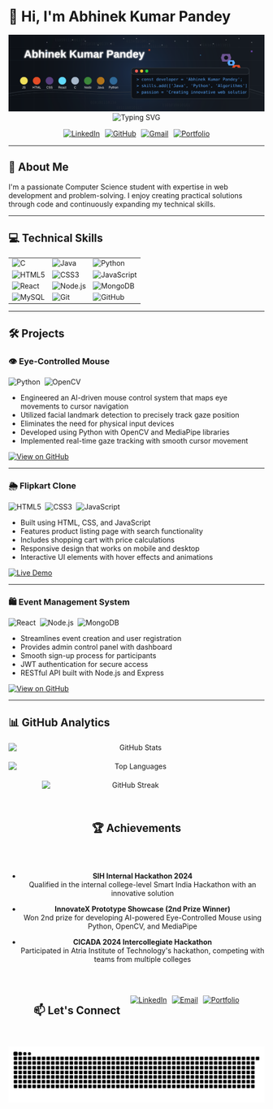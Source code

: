 # 👋 Hi, I'm Abhinek Kumar Pandey

<div align="center">
  <img src="https://raw.githubusercontent.com/Abhinek8987/Abhinek8987/main/banner.svg" width="800" alt="Welcome Banner" style="max-width:100%"/>
</div>

<div align="center">
  <img src="https://readme-typing-svg.herokuapp.com?font=Fira+Code&duration=3000&pause=1000&color=4361EE&center=true&vCenter=true&width=435&lines=Computer+Science+Student;Web+Developer;Problem+Solver;Tech+Enthusiast" alt="Typing SVG" style="max-width:100%"/>
</div>

<div align="center" style="display:flex; flex-wrap:wrap; justify-content:center; gap:10px; margin:15px 0">
  <a href="https://www.linkedin.com/in/abhinek-kumar-pandey-bb8821248/">
    <img src="https://img.shields.io/badge/LinkedIn-0077B5?style=for-the-badge&logo=linkedin&logoColor=white" alt="LinkedIn"/>
  </a>
  <a href="https://github.com/Abhinek8987">
    <img src="https://img.shields.io/badge/GitHub-100000?style=for-the-badge&logo=github&logoColor=white" alt="GitHub"/>
  </a>
  <a href="mailto:kumar12345abhinek@gmail.com">
    <img src="https://img.shields.io/badge/Gmail-D14836?style=for-the-badge&logo=gmail&logoColor=white" alt="Gmail"/>
  </a>
  <a href="https://portfolio-8987.netlify.app/">
    <img src="https://img.shields.io/badge/Portfolio-4285F4?style=for-the-badge&logo=google-chrome&logoColor=white" alt="Portfolio"/>
  </a>
</div>

---

## 🚀 About Me

I'm a passionate Computer Science student with expertise in web development and problem-solving. I enjoy creating practical solutions through code and continuously expanding my technical skills.

---

## 💻 Technical Skills

<div align="center">
  <table>
    <tr>
      <td><img src="https://img.shields.io/badge/C-A8B9CC?style=for-the-badge&logo=c&logoColor=white" alt="C"/></td>
      <td><img src="https://img.shields.io/badge/Java-007396?style=for-the-badge&logo=openjdk&logoColor=white" alt="Java"/></td>
      <td><img src="https://img.shields.io/badge/Python-3776AB?style=for-the-badge&logo=python&logoColor=white" alt="Python"/></td>
    </tr>
    <tr>
      <td><img src="https://img.shields.io/badge/HTML5-E34F26?style=for-the-badge&logo=html5&logoColor=white" alt="HTML5"/></td>
      <td><img src="https://img.shields.io/badge/CSS3-1572B6?style=for-the-badge&logo=css3&logoColor=white" alt="CSS3"/></td>
      <td><img src="https://img.shields.io/badge/JavaScript-F7DF1E?style=for-the-badge&logo=javascript&logoColor=black" alt="JavaScript"/></td>
    </tr>
    <tr>
      <td><img src="https://img.shields.io/badge/React-20232A?style=for-the-badge&logo=react&logoColor=61DAFB" alt="React"/></td>
      <td><img src="https://img.shields.io/badge/Node.js-43853D?style=for-the-badge&logo=node.js&logoColor=white" alt="Node.js"/></td>
      <td><img src="https://img.shields.io/badge/MongoDB-4EA94B?style=for-the-badge&logo=mongodb&logoColor=white" alt="MongoDB"/></td>
    </tr>
    <tr>
      <td><img src="https://img.shields.io/badge/MySQL-4479A1?style=for-the-badge&logo=mysql&logoColor=white" alt="MySQL"/></td>
      <td><img src="https://img.shields.io/badge/Git-F05032?style=for-the-badge&logo=git&logoColor=white" alt="Git"/></td>
      <td><img src="https://img.shields.io/badge/GitHub-181717?style=for-the-badge&logo=github&logoColor=white" alt="GitHub"/></td>
    </tr>
  </table>
</div>

---

## 🛠️ Projects

### 👁️ Eye-Controlled Mouse
<div style="display:flex; flex-wrap:wrap; gap:8px; margin:10px 0">
  <img src="https://img.shields.io/badge/Python-3776AB?style=for-the-badge&logo=python&logoColor=white" alt="Python"/>
  <img src="https://img.shields.io/badge/OpenCV-5C3EE8?style=for-the-badge&logo=opencv&logoColor=white" alt="OpenCV"/>
</div>

- Engineered an AI-driven mouse control system that maps eye movements to cursor navigation
- Utilized facial landmark detection to precisely track gaze position
- Eliminates the need for physical input devices
- Developed using Python with OpenCV and MediaPipe libraries
- Implemented real-time gaze tracking with smooth cursor movement

[![View on GitHub](https://img.shields.io/badge/View_Code-181717?style=for-the-badge&logo=github&logoColor=white)](https://github.com/Abhinek8987/Eye-Controlled-Mouse)

---

### 🌦️ Flipkart Clone
<div style="display:flex; flex-wrap:wrap; gap:8px; margin:10px 0">
  <img src="https://img.shields.io/badge/HTML5-E34F26?style=for-the-badge&logo=html5&logoColor=white" alt="HTML5"/>
  <img src="https://img.shields.io/badge/CSS3-1572B6?style=for-the-badge&logo=css3&logoColor=white" alt="CSS3"/>
  <img src="https://img.shields.io/badge/JavaScript-F7DF1E?style=for-the-badge&logo=javascript&logoColor=black" alt="JavaScript"/>
</div>

- Built using HTML, CSS, and JavaScript
- Features product listing page with search functionality
- Includes shopping cart with price calculations
- Responsive design that works on mobile and desktop
- Interactive UI elements with hover effects and animations

[![Live Demo](https://img.shields.io/badge/Live_Demo-4285F4?style=for-the-badge&logo=google-chrome&logoColor=white)](https://abhinekflipkar.netlify.app/)

---

### 🛍️ Event Management System
<div style="display:flex; flex-wrap:wrap; gap:8px; margin:10px 0">
  <img src="https://img.shields.io/badge/React-20232A?style=for-the-badge&logo=react&logoColor=61DAFB" alt="React"/>
  <img src="https://img.shields.io/badge/Node.js-43853D?style=for-the-badge&logo=node.js&logoColor=white" alt="Node.js"/>
  <img src="https://img.shields.io/badge/MongoDB-4EA94B?style=for-the-badge&logo=mongodb&logoColor=white" alt="MongoDB"/>
</div>

- Streamlines event creation and user registration
- Provides admin control panel with dashboard
- Smooth sign-up process for participants
- JWT authentication for secure access
- RESTful API built with Node.js and Express

[![View on GitHub](https://img.shields.io/badge/View_Code-181717?style=for-the-badge&logo=github&logoColor=white)](https://github.com/Abhinek8987/E-Commerce)

---

## 📊 GitHub Analytics

<div align="center" style="display:flex; flex-wrap:wrap; justify-content:center; gap:20px; margin:20px 0">
  <!-- Main Stats Card -->
  <img src="https://github-readme-stats.vercel.app/api?username=Abhinek8987&show_icons=true&theme=radical&count_private=true&include_all_commits=true" alt="GitHub Stats" style="max-width:100%; min-width:300px; flex:1 1 45%;">
  
  <!-- Language Stats Card -->
  <img src="https://github-readme-stats.vercel.app/api/top-langs/?username=Abhinek8987&layout=compact&theme=radical&hide=php&langs_count=6" alt="Top Languages" style="max-width:100%; min-width:300px; flex:1 1 45%;">

  <!-- Streak Stats -->
  <img src="https://github-readme-streak-stats.herokuapp.com/?user=Abhinek8987&theme=radical" alt="GitHub Streak" style="width:70%; max-width:600px;">

---

## 🏆 Achievements

- **SIH Internal Hackathon 2024**  
  Qualified in the internal college-level Smart India Hackathon with an innovative solution

- **InnovateX Prototype Showcase (2nd Prize Winner)**  
  Won 2nd prize for developing AI-powered Eye-Controlled Mouse using Python, OpenCV, and MediaPipe

- **CICADA 2024 Intercollegiate Hackathon**  
  Participated in Atria Institute of Technology's hackathon, competing with teams from multiple colleges

---

## 📫 Let's Connect

<div align="center" style="display:flex; flex-wrap:wrap; justify-content:center; gap:10px; margin:15px 0">
  <a href="https://www.linkedin.com/in/abhinek-kumar-pandey-bb8821248/">
    <img src="https://img.shields.io/badge/LinkedIn-Connect-0A66C2?style=for-the-badge&logo=linkedin&logoColor=white" alt="LinkedIn"/>
  </a>
  <a href="mailto:kumar12345abhinek@gmail.com">
    <img src="https://img.shields.io/badge/Email_Me-D14836?style=for-the-badge&logo=gmail&logoColor=white" alt="Email"/>
  </a>
  <a href="https://portfolio-8987.netlify.app/">
    <img src="https://img.shields.io/badge/View_Portfolio-4285F4?style=for-the-badge&logo=google-chrome&logoColor=white" alt="Portfolio"/>
  </a>
</div>

---

![Footer Animation](https://raw.githubusercontent.com/Abhinek8987/Abhinek8987/output/github-snake.svg)
